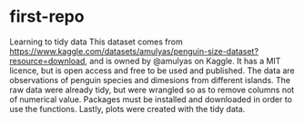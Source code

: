 # first-repo
Learning to tidy data
This dataset comes from https://www.kaggle.com/datasets/amulyas/penguin-size-dataset?resource=download, and is owned by @amulyas on Kaggle. It has a MIT licence, but is open access and free to be used and published. The data are observations of penguin species and dimesions from different islands.
The raw data were already tidy, but were wrangled so as to remove columns not of numerical value.
Packages must be installed and downloaded in order to use the functions.
Lastly, plots were created with the tidy data.
